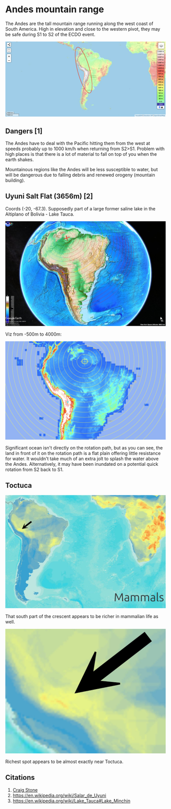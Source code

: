 # Andes mountain range

The Andes are the tall mountain range running along the west coast of South America. High in elevation and close to the western pivot, they may be safe during S1 to S2 of the ECDO event.

![sa](img/andes.png "sa")

## Dangers [1]

The Andes have to deal with the Pacific hitting them from the west at speeds probably up to 1000 km/h when returning from S2>S1. Problem with high places is that there is a lot of material to fall on top of you when the earth shakes.

Mountainous regions like the Andes will be less susceptible to water, but will be dangerous due to falling debris and renewed orogeny (mountain building).

## Uyuni Salt Flat (3656m) [2]

Coords (-20, -67.3). Supposedly part of a large former saline lake in the Altiplano of Bolivia - Lake Tauca.

![](img/uyuni.jpg)

Viz from -500m to 4000m:

![](img/uyuni2.png)

Significant ocean isn't directly on the rotation path, but as you can see, the land in front of it on the rotation path is a flat plain offering little resistance for water. It wouldn't take much of an extra jolt to splash the water above the Andes. Alternatively, it may have been inundated on a potential quick rotation from S2 back to S1.

## Toctuca

![sa](img/toctuca1.jpg "sa")

That south part of the crescent appears to be richer in mammalian life as well.

![sa](img/toctuca2.jpg "sa")

Richest spot appears to be almost exactly near Toctuca.

## Citations

1. [Craig Stone](https://nobulart.com)
2. https://en.wikipedia.org/wiki/Salar_de_Uyuni
3. https://en.wikipedia.org/wiki/Lake_Tauca#Lake_Minchin
